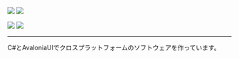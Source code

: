 ![](https://img.shields.io/badge/Age-16-blue?style=for-the-badge)
![](https://img.shields.io/badge/Lang-C%23-green?style=for-the-badge)

![](https://github-readme-stats.vercel.app/api?username=indigo-san&show_icons=true&theme=react)
![](https://github-readme-stats.vercel.app/api/top-langs/?username=indigo-san&theme=react)

---

C#とAvaloniaUIでクロスプラットフォームのソフトウェアを作っています。
